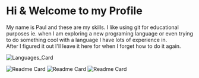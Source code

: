 # Hi & Welcome to my Profile 

My name is Paul and these are my skills. I like using git for educational purposes ie. when I am 
exploring a new programing language or even trying to do something cool with a language I have lots 
of experience in. <br />
After I figured it out I'll leave it here for when I forget how to do it again. 



![Languages_Card](https://github-readme-stats.vercel.app/api/top-langs/?username=ItsMePaulo&theme=tokyonight&border_color=699aee&layout=compact)

![Readme Card](https://github-readme-stats.vercel.app/api/pin/?username=ItsMePaulo&repo=tutoring&show_owner=true&theme=tokyonight)
![Readme Card](https://github-readme-stats.vercel.app/api/pin/?username=ItsMePaulo&repo=popular-consensus&show_owner=true&theme=tokyonight)
![Readme Card](https://github-readme-stats.vercel.app/api/pin/?username=ItsMePaulo&repo=spring&show_owner=true&theme=tokyonight)
